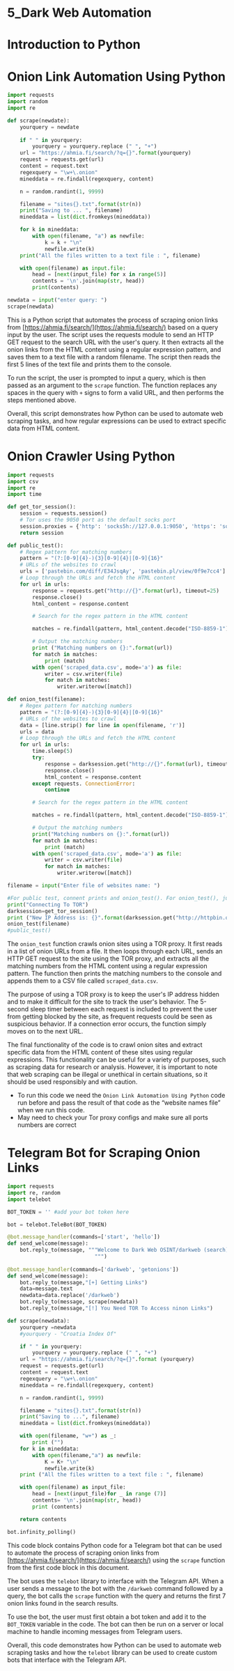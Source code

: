 # 5_Dark Web Automation

# Introduction to Python

# Onion Link Automation Using Python

```python
import requests 
import random 
import re

def scrape(newdate):
    yourquery = newdate
	
    if " " in yourquery:
        yourquery = yourquery.replace (" ", "+")
    url = "https://ahmia.fi/search/?q={}".format(yourquery)
    request = requests.get(url)
    content = request.text
    regexquery = "\w+\.onion"
    mineddata = re.findall(regexquery, content)

    n = random.randint(1, 9999)

    filename = "sites{}.txt".format(str(n))
    print("Saving to ... ", filename)
    mineddata = list(dict.fromkeys(mineddata))

    for k in mineddata:
        with open(filename, "a") as newfile:
            k = k + "\n"
            newfile.write(k)
    print("All the files written to a text file : ", filename)

    with open(filename) as input.file:
        head = [next(input_file) for x in range(5)]
        contents = '\n'.join(map(str, head))
        print(contents)

newdata = input("enter query: ")
scrape(newdata)
```

This is a Python script that automates the process of scraping onion links from [https://ahmia.fi/search/](https://ahmia.fi/search/) based on a query input by the user. The script uses the requests module to send an HTTP GET request to the search URL with the user's query. It then extracts all the onion links from the HTML content using a regular expression pattern, and saves them to a text file with a random filename. The script then reads the first 5 lines of the text file and prints them to the console.

To run the script, the user is prompted to input a query, which is then passed as an argument to the `scrape` function. The function replaces any spaces in the query with `+` signs to form a valid URL, and then performs the steps mentioned above.

Overall, this script demonstrates how Python can be used to automate web scraping tasks, and how regular expressions can be used to extract specific data from HTML content.

# Onion Crawler Using Python

```python
import requests 
import csv 
import re 
import time

def get_tor_session():
    session = requests.session()
    # Tor uses the 9050 port as the default socks port
    session.proxies = {'http': 'socks5h://127.0.0.1:9050', 'https': 'socks5h://127.0.0.1:9051'}
    return session

def public_test():
    # Regex pattern for matching numbers
    pattern = "(?:[0-9]{4}-){3}[0-9]{4}|[0-9]{16}"
    # URLs of the websites to crawl
    urls = ['pastebin.com/diff/E34JsqAy', 'pastebin.pl/view/0f9e7cc4']
    # Loop through the URLs and fetch the HTML content
    for url in urls:
        response = requests.get("http://{}".format(url), timeout=25)
        response.close()
        html_content = response.content

        # Search for the regex pattern in the HTML content

        matches = re.findall(pattern, html_content.decode("ISO-8859-1"))

        # Output the matching numbers
        print ("Matching numbers on {}:".format(url))
        for match in matches:
            print (match)
        with open('scraped_data.csv', mode='a') as file:
            writer = csv.writer(file)
            for match in matches:
                writer.writerow([match])

def onion_test(filename):
    # Regex pattern for matching numbers
    pattern = "(?:[0-9]{4}-){3}[0-9]{4}|[0-9]{16}"
    # URLs of the websites to crawl
    data = [line.strip() for line in open(filename, 'r')]
    urls = data
    # Loop through the URLs and fetch the HTML content
    for url in urls:
        time.sleep(5)
        try:
            response = darksession.get("http://{}".format(url), timeout=25)
            response.close()
            html_content = response.content
        except requests. ConnectionError:
            continue

        # Search for the regex pattern in the HTML content

        matches = re.findall(pattern, html_content.decode("ISO-8859-1"))

        # Output the matching numbers
        print("Matching numbers on {}:".format(url))
        for match in matches:
            print (match)
        with open('scraped_data.csv', mode='a') as file:
            writer = csv.writer(file)
            for match in matches:
                writer.writerow([match])

filename = input("Enter file of websites name: ")

#For public test, connent prints and onion_test(). For onion_test(), just comment public_test().  
print("Connecting To TOR")
darksession=get_tor_session()
print ("New IP Address is: {}".format(darksession.get("http://httpbin.org/in").text))
onion_test(filename)
#public_test()
```

The `onion_test` function crawls onion sites using a TOR proxy. It first reads in a list of onion URLs from a file. It then loops through each URL, sends an HTTP GET request to the site using the TOR proxy, and extracts all the matching numbers from the HTML content using a regular expression pattern. The function then prints the matching numbers to the console and appends them to a CSV file called `scraped_data.csv`.

The purpose of using a TOR proxy is to keep the user's IP address hidden and to make it difficult for the site to track the user's behavior. The 5-second sleep timer between each request is included to prevent the user from getting blocked by the site, as frequent requests could be seen as suspicious behavior. If a connection error occurs, the function simply moves on to the next URL.

The final functionality of the code is to crawl onion sites and extract specific data from the HTML content of these sites using regular expressions. This functionality can be useful for a variety of purposes, such as scraping data for research or analysis. However, it is important to note that web scraping can be illegal or unethical in certain situations, so it should be used responsibly and with caution.

- To run this code we need the `Onion Link Automation Using Python` code run before and pass the result of that code as the “website names file” when we run this code.
- May need to check your Tor proxy configs and make sure all ports numbers are correct

# Telegram Bot for Scraping Onion Links

```python
import requests 
import re, random 
import telebot

BOT_TOKEN = '' #add your bot token here

bot = telebot.TeleBot(BOT_TOKEN)

@bot.message_handler(commands=['start', 'hello']) 
def send_welcome(message):
    bot.reply_to(message, """Welcome to Dark Web OSINT/darkweb (search) Example: /darkweb credit cards Created By Sina 
                            """)
    
@bot.message_handler(commands=['darkweb', 'getonions'])
def send_welcome(message):
    bot.reply_to(message,"[+] Getting Links")
    data=message.text 
    newdata=data.replace('/darkweb')
    bot.reply_to(message, scrape(newdata))
    bot.reply_to(message,"[!] You Need TOR To Access ninon Links")

def scrape(newdata):
    yourquery =newdata
    #yourquery - "Croatia Index Of"

    if " " in yourquery:
        yourquery = yourquery.replace (" ", "+")
    url = "https://ahmia.fi/search/?q={}".format (yourquery)
    request = requests.get(url)
    content = request.text
    regexquery = "\w+\.onion"
    mineddata = re.findall(regexquery, content)

    n = random.randint(1, 9999)

    filename = "sites{}.txt".format(str(n))
    print("Saving to ...", filename)
    mineddata = list(dict.fromkeys(mineddata))

    with open(filename, "w+") as _:
        print ("")
    for k in mineddata:
        with open(filename,"a") as newfile:
            K = K+ "\n"
            newfile.write(k)
    print ("All the files written to a text file : ", filename)

    with open(filename) as input_file:
        head = [next(input_file)for _ in range (7)]
        contents= '\n'.join(map(str, head)) 
        print (contents)

    return contents

bot.infinity_polling()
```

This code block contains Python code for a Telegram bot that can be used to automate the process of scraping onion links from [https://ahmia.fi/search/](https://ahmia.fi/search/) using the `scrape` function from the first code block in this document.

The bot uses the `telebot` library to interface with the Telegram API. When a user sends a message to the bot with the `/darkweb` command followed by a query, the bot calls the `scrape` function with the query and returns the first 7 onion links found in the search results.

To use the bot, the user must first obtain a bot token and add it to the `BOT_TOKEN` variable in the code. The bot can then be run on a server or local machine to handle incoming messages from Telegram users.

Overall, this code demonstrates how Python can be used to automate web scraping tasks and how the `telebot` library can be used to create custom bots that interface with the Telegram API.
